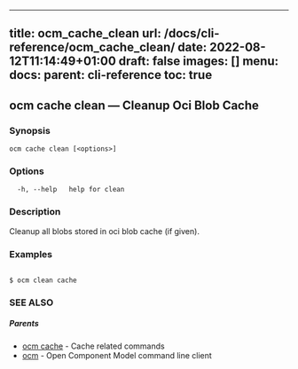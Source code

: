 
---
title: ocm_cache_clean
url: /docs/cli-reference/ocm_cache_clean/
date: 2022-08-12T11:14:49+01:00
draft: false
images: []
menu:
  docs:
    parent: cli-reference
toc: true
---
## ocm cache clean &mdash; Cleanup Oci Blob Cache

### Synopsis

```
ocm cache clean [<options>]
```

### Options

```
  -h, --help   help for clean
```

### Description


Cleanup all blobs stored in oci blob cache (if given).
	

### Examples

```

$ ocm clean cache

```

### SEE ALSO

##### Parents

* [ocm cache](ocm_cache.md)	 - Cache related commands
* [ocm](ocm.md)	 - Open Component Model command line client

